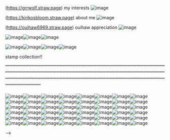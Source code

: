 (https://grrwolf.straw.page) my interests ![image](https://supplies.ju.mp/assets/images/tiny1/222cdbb1_original.gif?v=1c1ba870)

(https://kirikosbloom.straw.page) about me ![image](https://supplies.ju.mp/assets/images/tiny1/7405bc54_original.gif?v=1c1ba870)

(https://ouihaw6969.straw.page) ouihaw appreciation ![image](https://supplies.ju.mp/assets/images/gallery05/8ceedc8d.gif?v=1c1ba870)





![image](https://media.tenor.com/qOQg-9-s1V4AAAAm/heart-nice.webp)![image](https://media.tenor.com/qOQg-9-s1V4AAAAm/heart-nice.webp)![image](https://media.tenor.com/qOQg-9-s1V4AAAAm/heart-nice.webp)


![image](https://64.media.tumblr.com/fd69f98963399f42f80341ec94988ca6/ad18e13d9f5c2e83-fa/s250x400/ace9bc48157d8a7bfb70cd9171bc273a3ed3be46.gifv)![image](https://64.media.tumblr.com/5c79028710f796018dc947aada20e5c1/ad18e13d9f5c2e83-8e/s250x400/68daacbd8317424d6f4845df344a07c3d091c802.gifv)![image](https://64.media.tumblr.com/27cbdbc660751da401f9cef0beba1a78/ad18e13d9f5c2e83-43/s1280x1920/5da109fdc6d78cf2e9debad5709b1e8412ea105b.gifv)![image](https://64.media.tumblr.com/5e4c2ee7d35e4dd51c4be44f4b568d9f/ad18e13d9f5c2e83-a2/s250x400/16f5cf3bfdd5d2b0bc512d4300b294f34d8d90c9.gifv)















stamp collection!!

﹌﹌﹌﹌﹌﹌﹌﹌﹌﹌﹌﹌﹌﹌﹌﹌﹌﹌﹌﹌﹌﹌﹌﹌﹌﹌﹌﹌﹌﹌﹌﹌﹌﹌﹌﹌﹌﹌﹌﹌﹌﹌﹌﹌﹌﹌﹌﹌﹌﹌﹌﹌﹌﹌﹌﹌﹌﹌﹌﹌﹌﹌﹌﹌﹌﹌﹌﹌﹌﹌﹌﹌﹌﹌﹌﹌﹌﹌﹌﹌﹌﹌﹌﹌﹌﹌﹌﹌﹌﹌﹌﹌﹌﹌﹌﹌﹌﹌﹌﹌﹌﹌﹌﹌﹌﹌﹌﹌﹌﹌﹌﹌﹌﹌﹌﹌



![image](https://external-media.spacehey.net/media/sQyzq_CrJFw_ME6S822Q4C4HegLlvs2ic8evX7Qs71t0=/https://64.media.tumblr.com/ea0d38b5644f3dbdfc869dde4aa56593/ea93d199c7022bf2-c2/s100x200/09360185f508affcc4a43d10e19377792af48603.gifv)![image](https://supplies.ju.mp/assets/images/gallery02/5a092986.png?v=1c1ba870)![image](https://supplies.ju.mp/assets/images/gallery02/78fd3a6f.gif?v=1c1ba870)![image](https://supplies.ju.mp/assets/images/gallery01/0383b620.png?v=1c1ba870)![image](https://64.media.tumblr.com/d31cf31dab8250c9a26632e5286cf910/tumblr_pbk59sXVCP1xz2nuuo3_100.gifv)![image](https://external-media.spacehey.net/media/sKpqI7pmrWHMdOh4y2jM1fJWaGSct1RCiJ5e-KUW2cqM=/https://images-wixmp-ed30a86b8c4ca887773594c2.wixmp.com/f/6d16e287-029d-437f-b180-2f3c8b9208bd/d7o03x3-120c2c78-a563-4ea6-a50d-005066ff6883.png?token=eyJ0eXAiOiJKV1QiLCJhbGciOiJIUzI1NiJ9.eyJzdWIiOiJ1cm46YXBwOjdlMGQxODg5ODIyNjQzNzNhNWYwZDQxNWVhMGQyNmUwIiwiaXNzIjoidXJuOmFwcDo3ZTBkMTg4OTgyMjY0MzczYTVmMGQ0MTVlYTBkMjZlMCIsIm9iaiI6W1t7InBhdGgiOiJcL2ZcLzZkMTZlMjg3LTAyOWQtNDM3Zi1iMTgwLTJmM2M4YjkyMDhiZFwvZDdvMDN4My0xMjBjMmM3OC1hNTYzLTRlYTYtYTUwZC0wMDUwNjZmZjY4ODMucG5nIn1dXSwiYXVkIjpbInVybjpzZXJ2aWNlOmZpbGUuZG93bmxvYWQiXX0.etE048KPOG-qejgLBCMDwvsec82GRMImWqgNoXfKY90)![image](https://external-media.spacehey.net/media/sonGiubt6QMYvg4IWu6jYBBG4QpLEWp_m_WkUlMFXumE=/https://pixelbank.neocities.org/stamp/pokemon/d17wtch.gif)![image](https://external-media.spacehey.net/media/seR5De1akNdEOavHWdBmPY2UbsYEmWAE9lLADZHH6Qy4=/https://images-wixmp-ed30a86b8c4ca887773594c2.wixmp.com/f/1084bb8a-5bcf-4e84-a49b-b7ace6933a1a/dbo4q9y-7af5a63e-f2f0-4c93-ab96-fc68477f6299.gif?token=eyJ0eXAiOiJKV1QiLCJhbGciOiJIUzI1NiJ9.eyJzdWIiOiJ1cm46YXBwOjdlMGQxODg5ODIyNjQzNzNhNWYwZDQxNWVhMGQyNmUwIiwiaXNzIjoidXJuOmFwcDo3ZTBkMTg4OTgyMjY0MzczYTVmMGQ0MTVlYTBkMjZlMCIsIm9iaiI6W1t7InBhdGgiOiJcL2ZcLzEwODRiYjhhLTViY2YtNGU4NC1hNDliLWI3YWNlNjkzM2ExYVwvZGJvNHE5eS03YWY1YTYzZS1mMmYwLTRjOTMtYWI5Ni1mYzY4NDc3ZjYyOTkuZ2lmIn1dXSwiYXVkIjpbInVybjpzZXJ2aWNlOmZpbGUuZG93bmxvYWQiXX0._KTfzgHqZFmp0Bhv_sbr2KwhuEhG0tqLp-0fljXVazQ)![image](https://external-media.spacehey.net/media/sKcV-CD1D-GD6BdTQL6fvG9WpIG4mAZyTdEPVJnhoESU=/https://images-wixmp-ed30a86b8c4ca887773594c2.wixmp.com/f/97399e7e-00df-4e07-9acc-18f36349b556/d9b2olq-77cda0e7-da92-423a-82c1-5f507358841f.gif?token=eyJ0eXAiOiJKV1QiLCJhbGciOiJIUzI1NiJ9.eyJzdWIiOiJ1cm46YXBwOjdlMGQxODg5ODIyNjQzNzNhNWYwZDQxNWVhMGQyNmUwIiwiaXNzIjoidXJuOmFwcDo3ZTBkMTg4OTgyMjY0MzczYTVmMGQ0MTVlYTBkMjZlMCIsIm9iaiI6W1t7InBhdGgiOiJcL2ZcLzk3Mzk5ZTdlLTAwZGYtNGUwNy05YWNjLTE4ZjM2MzQ5YjU1NlwvZDliMm9scS03N2NkYTBlNy1kYTkyLTQyM2EtODJjMS01ZjUwNzM1ODg0MWYuZ2lmIn1dXSwiYXVkIjpbInVybjpzZXJ2aWNlOmZpbGUuZG93bmxvYWQiXX0.6-rlIBhRquKfqw6aFjF1jiORrxUHmue1T53uxuxTMgU)![image](https://external-media.spacehey.net/media/sqWbip4GadPltEWVKCWQ5ARwwThk2efo8wPx1X4XA7tA=/https://64.media.tumblr.com/d1df69f7a911b820323712f0babf6289/44d192091f8bf836-81/s250x250_c1/84afca83b1fdc0781da7370defe399112e53dbdf.gif)![image](https://external-media.spacehey.net/media/sBS70bOmNM8bK4OjUlTmnSQ2YvsJ7NTJ7pcgfNgyHyE0=/https://64.media.tumblr.com/51b8cb402388287c5af0a7f7a4596af2/8c8b7458a8ac4cbf-63/s250x250_c1/f48c40efcff4305a627647b134e067ed79400e10.gifv)![image](https://external-media.spacehey.net/media/s1PrXMYCOO08hibDBSbXKIWlz6a9N7bhAHMQR2a3xjDc=/https://images-wixmp-ed30a86b8c4ca887773594c2.wixmp.com/f/824a4301-c5fb-4227-ad9a-293e5bf2125e/dd2ysad-46b08b16-7800-4285-8bf6-4097a41afc3d.png?token=eyJ0eXAiOiJKV1QiLCJhbGciOiJIUzI1NiJ9.eyJzdWIiOiJ1cm46YXBwOjdlMGQxODg5ODIyNjQzNzNhNWYwZDQxNWVhMGQyNmUwIiwiaXNzIjoidXJuOmFwcDo3ZTBkMTg4OTgyMjY0MzczYTVmMGQ0MTVlYTBkMjZlMCIsIm9iaiI6W1t7InBhdGgiOiJcL2ZcLzgyNGE0MzAxLWM1ZmItNDIyNy1hZDlhLTI5M2U1YmYyMTI1ZVwvZGQyeXNhZC00NmIwOGIxNi03ODAwLTQyODUtOGJmNi00MDk3YTQxYWZjM2QucG5nIn1dXSwiYXVkIjpbInVybjpzZXJ2aWNlOmZpbGUuZG93bmxvYWQiXX0.xtC6TmknpyDK0tHzq4P3PDgriUJAvFnRiVTX_hyhpj4)![image](https://external-media.spacehey.net/media/sDEd8VAt5_tdnNaIbOYAydl6IjeU-gIt2MZvlhjZOqPo=/https://i.ibb.co/N1wptxv/IMG-6495.png)![image](https://external-media.spacehey.net/media/smCmC38-kcMoIquc1HVncDI19yfWjprmOot18P4E3j44=/https://images-wixmp-ed30a86b8c4ca887773594c2.wixmp.com/f/f0ac49f8-fde9-4746-a5c3-6aa963e323c6/d5s0cuf-8bf790c4-8e6d-4892-9d4c-be0444b47014.png?token=eyJ0eXAiOiJKV1QiLCJhbGciOiJIUzI1NiJ9.eyJzdWIiOiJ1cm46YXBwOjdlMGQxODg5ODIyNjQzNzNhNWYwZDQxNWVhMGQyNmUwIiwiaXNzIjoidXJuOmFwcDo3ZTBkMTg4OTgyMjY0MzczYTVmMGQ0MTVlYTBkMjZlMCIsIm9iaiI6W1t7InBhdGgiOiJcL2ZcL2YwYWM0OWY4LWZkZTktNDc0Ni1hNWMzLTZhYTk2M2UzMjNjNlwvZDVzMGN1Zi04YmY3OTBjNC04ZTZkLTQ4OTItOWQ0Yy1iZTA0NDRiNDcwMTQucG5nIn1dXSwiYXVkIjpbInVybjpzZXJ2aWNlOmZpbGUuZG93bmxvYWQiXX0.dRb78fF0m2a-Gc9C9xiIat5ilU2rcFlWl4GKJJrjVaQ)![image](https://external-media.spacehey.net/media/sZklcOzq-WctIGdoDBMftPmcBQKU0IUgxccEd1JNdMD0=/https://images-wixmp-ed30a86b8c4ca887773594c2.wixmp.com/f/fca07768-d48b-4469-a3e5-93092347df0a/d51glq0-b7f8be79-3580-4ce4-97bb-15294ec5b7c6.png?token=eyJ0eXAiOiJKV1QiLCJhbGciOiJIUzI1NiJ9.eyJzdWIiOiJ1cm46YXBwOjdlMGQxODg5ODIyNjQzNzNhNWYwZDQxNWVhMGQyNmUwIiwiaXNzIjoidXJuOmFwcDo3ZTBkMTg4OTgyMjY0MzczYTVmMGQ0MTVlYTBkMjZlMCIsIm9iaiI6W1t7InBhdGgiOiJcL2ZcL2ZjYTA3NzY4LWQ0OGItNDQ2OS1hM2U1LTkzMDkyMzQ3ZGYwYVwvZDUxZ2xxMC1iN2Y4YmU3OS0zNTgwLTRjZTQtOTdiYi0xNTI5NGVjNWI3YzYucG5nIn1dXSwiYXVkIjpbInVybjpzZXJ2aWNlOmZpbGUuZG93bmxvYWQiXX0.BHmRzplkpl51KKK_rT5tevpdgTJlClUrUCtehO2I2PQ)![image](https://external-media.spacehey.net/media/s0eELev8skJiQCsBGau6xkOh-vM1ofjPZHryP_NIwe6c=/https://files.catbox.moe/cuxyjf.gif)![image](https://external-media.spacehey.net/media/s6tNcuSNyRLtfmI_IV7F6FfwNxcOmp5FVRR0Uc7j74BE=/https://images-wixmp-ed30a86b8c4ca887773594c2.wixmp.com/f/680c1ddc-e938-4124-9023-574a90d674b4/di3kme9-635bd5f7-9fc7-44ad-a6dd-a00251863307.gif?token=eyJ0eXAiOiJKV1QiLCJhbGciOiJIUzI1NiJ9.eyJzdWIiOiJ1cm46YXBwOjdlMGQxODg5ODIyNjQzNzNhNWYwZDQxNWVhMGQyNmUwIiwiaXNzIjoidXJuOmFwcDo3ZTBkMTg4OTgyMjY0MzczYTVmMGQ0MTVlYTBkMjZlMCIsIm9iaiI6W1t7InBhdGgiOiJcL2ZcLzY4MGMxZGRjLWU5MzgtNDEyNC05MDIzLTU3NGE5MGQ2NzRiNFwvZGkza21lOS02MzViZDVmNy05ZmM3LTQ0YWQtYTZkZC1hMDAyNTE4NjMzMDcuZ2lmIn1dXSwiYXVkIjpbInVybjpzZXJ2aWNlOmZpbGUuZG93bmxvYWQiXX0.xB45xfJ14RJarGVzY2H_0SJ1bu2OZoE2yPpaRxeupM4)![image](https://external-media.spacehey.net/media/sHihbODzxDH9yt47hj3q9phgC0d-Dy0fLaxtrOIJjcUU=/https://images-wixmp-ed30a86b8c4ca887773594c2.wixmp.com/f/6410cb13-d07a-462c-82b5-e9382f96c743/djif9cj-4b7b27fe-932f-49ad-9328-d5ef3c948b35.gif?token=eyJ0eXAiOiJKV1QiLCJhbGciOiJIUzI1NiJ9.eyJzdWIiOiJ1cm46YXBwOjdlMGQxODg5ODIyNjQzNzNhNWYwZDQxNWVhMGQyNmUwIiwiaXNzIjoidXJuOmFwcDo3ZTBkMTg4OTgyMjY0MzczYTVmMGQ0MTVlYTBkMjZlMCIsIm9iaiI6W1t7InBhdGgiOiJcL2ZcLzY0MTBjYjEzLWQwN2EtNDYyYy04MmI1LWU5MzgyZjk2Yzc0M1wvZGppZjljai00YjdiMjdmZS05MzJmLTQ5YWQtOTMyOC1kNWVmM2M5NDhiMzUuZ2lmIn1dXSwiYXVkIjpbInVybjpzZXJ2aWNlOmZpbGUuZG93bmxvYWQiXX0.WlWnBOFgI0JBJwhyVXraGb_vBzKcXjmLCzw7RJOGyPE)![image](https://supplies.ju.mp/assets/images/gallery01/a2e9a87a.png?v=1c1ba870)![image](https://supplies.ju.mp/assets/images/gallery01/a4f76354.gif?v=1c1ba870)![image](https://supplies.ju.mp/assets/images/gallery02/c7b4aa44.png?v=1c1ba870)![image](https://supplies.ju.mp/assets/images/gallery09/db67c9b1.png?v=1c1ba870)![image](https://external-media.spacehey.net/media/siEAUC2_9uatkI2xyc-0O5KBlXcPaqs0aRD4ClQ-L7pk=/https://i.ibb.co/VQ41Qfs/DD3-B9093-A86-F-4340-9-BA9-9-F254-B4-A4-ACC.gif)![image](https://external-media.spacehey.net/media/sByqHelS4MCAu7fb4y9Dt7BYo8YJ1kRv-57J3s5pmFa0=/https://gligar.neocities.org/jolyne.png)![image](https://external-media.spacehey.net/media/s6JizARbaOs4vuHgr8Ei1xDBGGeQYjw6O4iPcWI_v9TM=/https://64.media.tumblr.com/196bdd5d2d761678f6b9afca4f996090/c84e08e5d927854e-2d/s100x200/8dda6ecb2d68cb27a7d3565d84c97ee64fbfcfa4.png)![image](https://external-media.spacehey.net/media/sXsdauF6XsOFOeocHcz31MVXMo_jr4ixFrmBc3uCAOMg=/https://images-wixmp-ed30a86b8c4ca887773594c2.wixmp.com/f/4ca61aea-f7b7-471c-a92c-2beda03c80e1/dggu6s6-8965948a-53f8-4248-a5be-a8f956b800e5.gif?token=eyJ0eXAiOiJKV1QiLCJhbGciOiJIUzI1NiJ9.eyJzdWIiOiJ1cm46YXBwOjdlMGQxODg5ODIyNjQzNzNhNWYwZDQxNWVhMGQyNmUwIiwiaXNzIjoidXJuOmFwcDo3ZTBkMTg4OTgyMjY0MzczYTVmMGQ0MTVlYTBkMjZlMCIsIm9iaiI6W1t7InBhdGgiOiJcL2ZcLzRjYTYxYWVhLWY3YjctNDcxYy1hOTJjLTJiZWRhMDNjODBlMVwvZGdndTZzNi04OTY1OTQ4YS01M2Y4LTQyNDgtYTViZS1hOGY5NTZiODAwZTUuZ2lmIn1dXSwiYXVkIjpbInVybjpzZXJ2aWNlOmZpbGUuZG93bmxvYWQiXX0.4ti9EsYh9VclVQCfSSOZ36rbU1eIVzoYIOhDzopsk_g)![image](https://external-media.spacehey.net/media/sNfW7qV25gKtqT_fnE1egpOxwxcNbYXx-wZA38j9wot4=/https://batlike.neocities.org/pages/cscontent/stampsimages/spink/mh.png)![image](https://heroin-bob.github.io/SpaceHeyLayoutEditor/images/stamps/STAMP%20(1028).gif)![image](https://heroin-bob.github.io/SpaceHeyLayoutEditor/images/stamps/STAMP%20(2994).png)![image](https://heroin-bob.github.io/SpaceHeyLayoutEditor/images/stamps/STAMP%20(377).gif)![image](https://heroin-bob.github.io/SpaceHeyLayoutEditor/images/stamps/STAMP%20(4152).png)![image](https://heroin-bob.github.io/SpaceHeyLayoutEditor/images/stamps/STAMP%20(1073).gif)![image](https://heroin-bob.github.io/SpaceHeyLayoutEditor/images/stamps/STAMP%20(1016).png)![image](https://heroin-bob.github.io/SpaceHeyLayoutEditor/images/stamps/STAMP%20(1037).gif)![image](https://heroin-bob.github.io/SpaceHeyLayoutEditor/images/stamps/STAMP%20(1140).png)![image](https://heroin-bob.github.io/SpaceHeyLayoutEditor/images/stamps/STAMP%20(1026).gif)![image](https://heroin-bob.github.io/SpaceHeyLayoutEditor/images/stamps/STAMP%20(1241).gif)![image](https://heroin-bob.github.io/SpaceHeyLayoutEditor/images/stamps/STAMP%20(144).gif)![image](https://heroin-bob.github.io/SpaceHeyLayoutEditor/images/stamps/STAMP%20(1555).png)![image](https://heroin-bob.github.io/SpaceHeyLayoutEditor/images/stamps/STAMP%20(6396).png)![image](https://heroin-bob.github.io/SpaceHeyLayoutEditor/images/stamps/STAMP%20(733).png)![image](https://heroin-bob.github.io/SpaceHeyLayoutEditor/images/stamps/STAMP%20(1075).png)![image](https://heroin-bob.github.io/SpaceHeyLayoutEditor/images/stamps/STAMP%20(1182).png)![image](https://external-media.spacehey.net/media/sIhZF5F57vwT1QdBEcmE1-1rY8bBtROuAwHBToSPLflE=/https://i.ibb.co/StjshB8/oh-mygod.gif)![image](https://external-media.spacehey.net/media/sGfL6Qu-b5r0G4g5wRd7zTShEySQXNhrah-Y_UlwF3Yg=/https://images-wixmp-ed30a86b8c4ca887773594c2.wixmp.com/f/751ee0b2-0b22-4dd4-b6f4-3b055b2f1b08/d9f54x8-cf9fe9d1-da77-433a-acee-720a9656bc9b.gif?token=eyJ0eXAiOiJKV1QiLCJhbGciOiJIUzI1NiJ9.eyJzdWIiOiJ1cm46YXBwOjdlMGQxODg5ODIyNjQzNzNhNWYwZDQxNWVhMGQyNmUwIiwiaXNzIjoidXJuOmFwcDo3ZTBkMTg4OTgyMjY0MzczYTVmMGQ0MTVlYTBkMjZlMCIsIm9iaiI6W1t7InBhdGgiOiJcL2ZcLzc1MWVlMGIyLTBiMjItNGRkNC1iNmY0LTNiMDU1YjJmMWIwOFwvZDlmNTR4OC1jZjlmZTlkMS1kYTc3LTQzM2EtYWNlZS03MjBhOTY1NmJjOWIuZ2lmIn1dXSwiYXVkIjpbInVybjpzZXJ2aWNlOmZpbGUuZG93bmxvYWQiXX0.5ak0MqDh5ktU8sxLnVB5tHlLBlAoWeh8dRYpO95C2TE)![image](https://external-media.spacehey.net/media/sQl9IXLT3sETkK3uxBdVWddmLjd69kvJx982e-yxuX7I=/https://64.media.tumblr.com/6a31225a87adae5e9eb987b8f899ffa0/tumblr_prvpailIyn1xzybrpo1_100.png)![image](https://external-media.spacehey.net/media/sjKPNTzGtFDzzCjLWS3Zx7KDiGogpN01ZJGh1Hwcn9cI=/https://64.media.tumblr.com/28f41a5f76280f4d7080f770c82d1ba3/tumblr_prvpailIyn1xzybrpo8_100.png)![image](https://external-media.spacehey.net/media/sZ6-pjYgO1qVoctuFSpddveyhqyeUZ3LcTxemrKgnYNg=/https://i.postimg.cc/NFwJMxhf/4bfb37a7fff97907aef176af2ece1c548db2b87b.png)







-->
